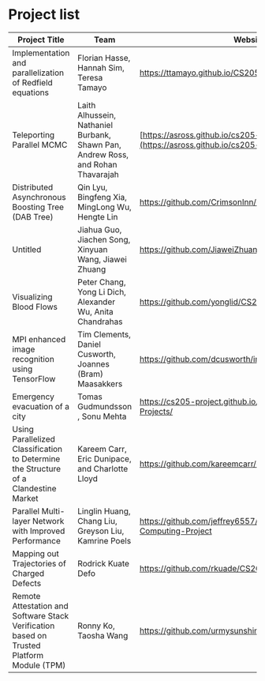 # Project list

| Project Title | Team | Website | Supervisor
| ------------ | --------- | -------- | -------- |
|Implementation and parallelization of Redfield equations | Florian Hasse, Hannah Sim, Teresa Tamayo| https://ttamayo.github.io/CS205_Redfield/ | |
| Teleporting Parallel MCMC | Laith Alhussein, Nathaniel Burbank, Shawn Pan, Andrew Ross, and Rohan Thavarajah |[https://asross.github.io/cs205-project/](https://asross.github.io/cs205-project/) ||
| Distributed Asynchronous Boosting Tree (DAB Tree)| Qin Lyu, Bingfeng Xia, MingLong Wu, Hengte Lin | https://github.com/CrimsonInn/dab-tree| |
| Untitled | Jiahua Guo, Jiachen Song, Xinyuan Wang, Jiawei Zhuang | https://github.com/JiaweiZhuang/CS205_final_project ||
| Visualizing Blood Flows| Peter Chang, Yong Li Dich, Alexander Wu, Anita Chandrahas |https://github.com/yonglid/CS205-Final-Project | |
| MPI enhanced image recognition using TensorFlow |Tim Clements, Daniel Cusworth, Joannes (Bram) Maasakkers | https://github.com/dcusworth/image_tensorflow | | 
| Emergency evacuation of a city | Tomas Gudmundsson , Sonu Mehta | https://cs205-project.github.io/CS205-Spring2017-Projects/ | |
| Using Parallelized Classification to Determine the Structure of a Clandestine Market| Kareem Carr, Eric Dunipace, and Charlotte Lloyd | https://github.com/kareemcarr/cs205_2017_project/ | |
| Parallel Multi-layer Network with Improved Performance | Linglin Huang, Chang Liu, Greyson Liu, Kamrine Poels | https://github.com/jeffrey6557/CS205-Parallel-Computing-Project | |
|Mapping out Trajectories of Charged Defects |Rodrick Kuate Defo |  https://github.com/rkuade/CS205-project| |
|Remote Attestation and Software Stack Verification based on Trusted Platform Module (TPM) | Ronny Ko, Taosha Wang|https://github.com/urmysunshine007/CS205_Final_project | |
